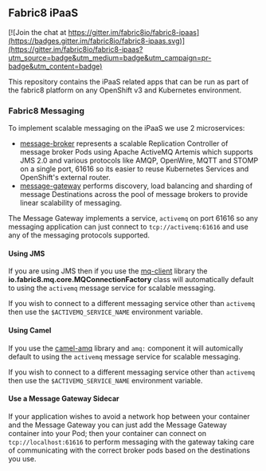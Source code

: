 ## Fabric8 iPaaS 

[![Join the chat at https://gitter.im/fabric8io/fabric8-ipaas](https://badges.gitter.im/fabric8io/fabric8-ipaas.svg)](https://gitter.im/fabric8io/fabric8-ipaas?utm_source=badge&utm_medium=badge&utm_campaign=pr-badge&utm_content=badge)

This repository contains the iPaaS related apps that can be run as part of the fabric8 platform on any OpenShift v3 and Kubernetes environment.


### Fabric8 Messaging

To implement scalable messaging on the iPaaS we use 2 microservices:

* [message-broker](message-broker) represents a scalable Replication Controller of message broker Pods using Apache ActiveMQ Artemis which supports JMS 2.0 and various protocols like AMQP, OpenWire, MQTT and STOMP on a single port, 61616 so its easier to reuse Kubernetes Services and OpenShift's external router. 
* [message-gateway](message-gateway) performs discovery, load balancing and sharding of message Destinations across the pool of message brokers to provide linear scalability of messaging.
 
The Message Gateway implements a service, `activemq` on port 61616 so any messaging application can just connect to `tcp://activemq:61616` and use any of the messaging protocols supported. 

#### Using JMS

If you are using JMS then if you use the [mq-client](mq-client) library the **io.fabric8.mq.core.MQConnectionFactory** class will automatically default to using the `activemq` message service for scalable messaging.

If you wish to connect to a different messaging service other than `activemq` then use the `$ACTIVEMQ_SERVICE_NAME` environment variable. 

#### Using Camel

If you use the [camel-amq](camel-amq) library and `amq:` component it will automically default to using the `activemq` message service for scalable messaging.

If you wish to connect to a different messaging service other than `activemq` then use the `$ACTIVEMQ_SERVICE_NAME` environment variable. 

#### Use a Message Gateway Sidecar

If your application wishes to avoid a network hop between your container and the Message Gateway you can just add the Message Gateway container into your Pod; then your container can connect on `tcp://localhost:61616` to perform messaging with the gateway taking care of communicating with the correct broker pods based on the destinations you use.